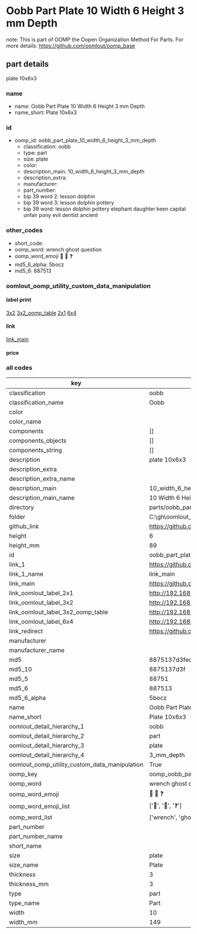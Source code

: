 # Oobb Part Plate 10 Width 6 Height 3 mm Depth  

note: This is part of OOMP the Oopen Organization Method For Parts. For more details: https://github.com/oomlout/oomp_base

##  part details
  



plate 10x6x3



### name
* name: Oobb Part Plate 10 Width 6 Height 3 mm Depth
* name_short: Plate 10x6x3 
### id
* oomp_id: oobb_part_plate_10_width_6_height_3_mm_depth
  * classification: oobb
  * type: part
  * size: plate
  * color: 
  * description_main: 10_width_6_height_3_mm_depth
  * description_extra: 
  * manufacturer: 
  * part_number: 
  * bip 39 word 2: lesson dolphin
  * bip 39 word 3: lesson dolphin pottery
  * bip 39 word: lesson dolphin pottery elephant daughter keen capital unfair pony evil dentist ancient

### other_codes
* short_code: 
* oomp_word: wrench ghost question
* oomp_word_emoji :wrench: :ghost: :question:
* md5_6_alpha: 5bocz
* md5_6: 887513






### oomlout_oomp_utility_custom_data_manipulation
#### label print
[3x2](http://192.168.1.245:1112/?label=oomp%205bocz)
[3x2_oomp_table](http://192.168.1.108:1112/?label=oomp%205bocz)
[2x1](http://192.168.1.242:1112/?label=oomp%205bocz)
[6x4](http://192.168.1.55:1112/?label=oomp%205bocz)    

#### link

[link_main](https://github.com/oomlout/oomlout_oobb_version_4_generated_parts/tree/main/navigation_oomp/oobb/part/plate/10_width_6_height_3_mm_depth/part)                              

#### price







### all codes 
| key | value |  
| --- | --- |  
| classification | oobb |  
| classification_name | Oobb |  
| color |  |  
| color_name |  |  
| components | [] |  
| components_objects | [] |  
| components_string | [] |  
| description | plate 10x6x3 |  
| description_extra |  |  
| description_extra_name |  |  
| description_main | 10_width_6_height_3_mm_depth |  
| description_main_name | 10 Width 6 Height 3 mm Depth |  
| directory | parts/oobb_part_plate_10_width_6_height_3_mm_depth |  
| folder | C:\gh\oomlout_oobb_version_4_generated_parts\parts\oobb_part_plate_10_width_6_height_3_mm_depth |  
| github_link | https://github.com/oomlout/oomlout_oomp_part_src/tree/main/parts/oobb_part_plate_10_width_6_height_3_mm_depth |  
| height | 6 |  
| height_mm | 89 |  
| id | oobb_part_plate_10_width_6_height_3_mm_depth |  
| link_1 | https://github.com/oomlout/oomlout_oobb_version_4_generated_parts/tree/main/navigation_oomp/oobb/part/plate/10_width_6_height_3_mm_depth/part |  
| link_1_name | link_main |  
| link_main | https://github.com/oomlout/oomlout_oobb_version_4_generated_parts/tree/main/navigation_oomp/oobb/part/plate/10_width_6_height_3_mm_depth/part |  
| link_oomlout_label_2x1 | http://192.168.1.242:1112/?label=oomp%205bocz |  
| link_oomlout_label_3x2 | http://192.168.1.245:1112/?label=oomp%205bocz |  
| link_oomlout_label_3x2_oomp_table | http://192.168.1.108:1112/?label=oomp%205bocz |  
| link_oomlout_label_6x4 | http://192.168.1.55:1112/?label=oomp%205bocz |  
| link_redirect | https://github.com/oomlout/oomlout_oobb_version_4_generated_parts/tree/main/parts/oobb_plate_10_06_03 |  
| manufacturer |  |  
| manufacturer_name |  |  
| md5 | 8875137d3fed0441e69be47d51d03403 |  
| md5_10 | 8875137d3f |  
| md5_5 | 88751 |  
| md5_6 | 887513 |  
| md5_6_alpha | 5bocz |  
| name | Oobb Part Plate 10 Width 6 Height 3 mm Depth |  
| name_short | Plate 10x6x3  |  
| oomlout_detail_hierarchy_1 | oobb |  
| oomlout_detail_hierarchy_2 | part |  
| oomlout_detail_hierarchy_3 | plate |  
| oomlout_detail_hierarchy_4 | 3_mm_depth |  
| oomlout_oomp_utility_custom_data_manipulation | True |  
| oomp_key | oomp_oobb_part_plate_10_width_6_height_3_mm_depth |  
| oomp_word | wrench ghost question |  
| oomp_word_emoji | :wrench: :ghost: :question: |  
| oomp_word_emoji_list | [':wrench:', ':ghost:', ':question:'] |  
| oomp_word_list | ['wrench', 'ghost', 'question'] |  
| part_number |  |  
| part_number_name |  |  
| short_name |  |  
| size | plate |  
| size_name | Plate |  
| thickness | 3 |  
| thickness_mm | 3 |  
| type | part |  
| type_name | Part |  
| width | 10 |  
| width_mm | 149 |  
